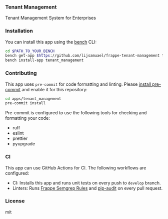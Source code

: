 ### Tenant Management

Tenant Management System for Enterprises

### Installation

You can install this app using the [bench](https://github.com/frappe/bench) CLI:

```bash
cd $PATH_TO_YOUR_BENCH
bench get-app $https://github.com/lijsamuael/frappe-tenant-management tenant_management --branch develop
bench install-app tenant_management
```

### Contributing

This app uses `pre-commit` for code formatting and linting. Please [install pre-commit](https://pre-commit.com/#installation) and enable it for this repository:

```bash
cd apps/tenant_management
pre-commit install
```

Pre-commit is configured to use the following tools for checking and formatting your code:

- ruff
- eslint
- prettier
- pyupgrade
### CI

This app can use GitHub Actions for CI. The following workflows are configured:

- CI: Installs this app and runs unit tests on every push to `develop` branch.
- Linters: Runs [Frappe Semgrep Rules](https://github.com/frappe/semgrep-rules) and [pip-audit](https://pypi.org/project/pip-audit/) on every pull request.


### License

mit
